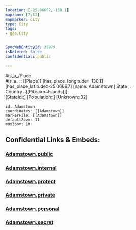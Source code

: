 ```yaml
---
location: [-25.06667,-130.1] 
mapzoom: [7,12] 
mapmarker: city 
type: City
tags:
- geo/City


SpocWebEntityId: 35979
isDeleted: false
confidential: public

---
```

#is_a_/Place  
#is_a_ :: [[Place]] 
[has_place_longitude::-130.1] 
[has_place_latitude::-25.06667] 
[name::Adamstown] 
State ::  
Country ::[[Pitcairn~Islands]]]  
[StateId::] 
[Population::] 
[Unknown::32] 


```leaflet
id: Adamstown
coordinates: [[Adamstown]] 
markerFile: [[Adamstown]] 
defaultZoom: 11 
maxZoom: 18
```


## Confidential Links & Embeds: 

### [Adamstown.public](/_public/\Earth\Continent\Oceania\Polynesia\Pitcairn~Islands\CityAdamstown.public.md) 

### [Adamstown.internal](/_internal/\Earth\Continent\Oceania\Polynesia\Pitcairn~Islands\CityAdamstown.internal.md) 

### [Adamstown.protect](/_protect/\Earth\Continent\Oceania\Polynesia\Pitcairn~Islands\CityAdamstown.protect.md) 

### [Adamstown.private](/_private/\Earth\Continent\Oceania\Polynesia\Pitcairn~Islands\CityAdamstown.private.md) 

### [Adamstown.personal](/_personal/\Earth\Continent\Oceania\Polynesia\Pitcairn~Islands\CityAdamstown.personal.md) 

### [Adamstown.secret](/_secret/\Earth\Continent\Oceania\Polynesia\Pitcairn~Islands\CityAdamstown.secret.md)

